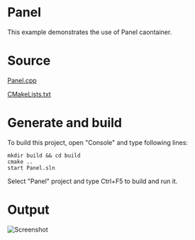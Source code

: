 # Panel

This example demonstrates the use of Panel caontainer.

# Source

[Panel.cpp](Panel.cpp)

[CMakeLists.txt](CMakeLists.txt)

# Generate and build

To build this project, open "Console" and type following lines:

``` shell
mkdir build && cd build
cmake .. 
start Panel.sln
```

Select "Panel" project and type Ctrl+F5 to build and run it.

# Output

![Screenshot](../../../docs/Pictures/Panel.png)

